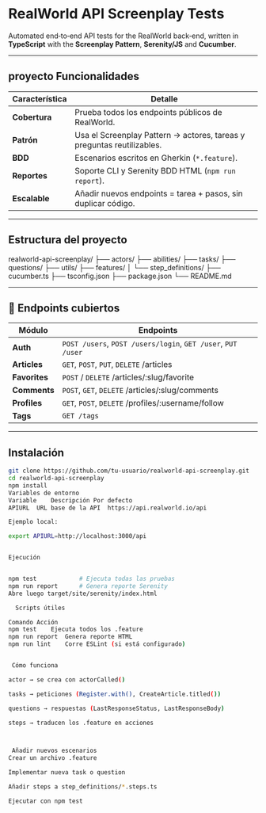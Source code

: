# RealWorld API Screenplay Tests

Automated end‑to‑end API tests for the RealWorld back‑end, written in **TypeScript** with the **Screenplay Pattern**, **Serenity/JS** and **Cucumber**.

---

##  proyecto Funcionalidades 

| Característica | Detalle |
| -------------- | ------- |
| **Cobertura**  | Prueba todos los endpoints públicos de RealWorld. |
| **Patrón**     | Usa el Screenplay Pattern → actores, tareas y preguntas reutilizables. |
| **BDD**        | Escenarios escritos en Gherkin (`*.feature`). |
| **Reportes**   | Soporte CLI y Serenity BDD HTML (`npm run report`). |
| **Escalable**  | Añadir nuevos endpoints = tarea + pasos, sin duplicar código. |

---

##  Estructura del proyecto

realworld-api-screenplay/
├── actors/
├── abilities/
├── tasks/
├── questions/
├── utils/
├── features/
│ └── step_definitions/
├── cucumber.ts
├── tsconfig.json
├── package.json
└── README.md

---

## 🔌 Endpoints cubiertos

| Módulo     | Endpoints |
|------------|-----------|
| **Auth**   | `POST /users`, `POST /users/login`, `GET /user`, `PUT /user` |
| **Articles** | `GET`, `POST`, `PUT`, `DELETE` /articles |
| **Favorites** | `POST` / `DELETE` /articles/:slug/favorite |
| **Comments** | `POST`, `GET`, `DELETE` /articles/:slug/comments |
| **Profiles** | `GET`, `POST`, `DELETE` /profiles/:username/follow |
| **Tags** | `GET /tags` |

---

## Instalación

```bash
git clone https://github.com/tu-usuario/realworld-api-screenplay.git
cd realworld-api-screenplay
npm install
Variables de entorno
Variable	Descripción	Por defecto
APIURL	URL base de la API	https://api.realworld.io/api

Ejemplo local:

export APIURL=http://localhost:3000/api


Ejecución


npm test            # Ejecuta todas las pruebas
npm run report      # Genera reporte Serenity
Abre luego target/site/serenity/index.html

  Scripts útiles

Comando	Acción
npm test	Ejecuta todos los .feature
npm run report	Genera reporte HTML
npm run lint	Corre ESLint (si está configurado)


 Cómo funciona

actor → se crea con actorCalled()

tasks → peticiones (Register.with(), CreateArticle.titled())

questions → respuestas (LastResponseStatus, LastResponseBody)

steps → traducen los .feature en acciones



 Añadir nuevos escenarios
Crear un archivo .feature

Implementar nueva task o question

Añadir steps a step_definitions/*.steps.ts

Ejecutar con npm test


